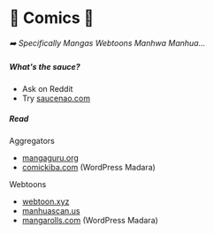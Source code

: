 # 📖 Comics 📖

<p>

*➡️ Specifically Mangas Webtoons Manhwa Manhua...*
</p>

<div class="row row-cols-md-2 mt-4"><div>

##### What's the sauce?

* Ask on Reddit
* Try [saucenao.com](https://saucenao.com)
</div><div>

##### Read

Aggregators

* [mangaguru.org](https://mangaguru.org/index.php)
* [comickiba.com](https://comickiba.com/) (WordPress Madara)

Webtoons

* [webtoon.xyz](https://www.webtoon.xyz/)
* [manhuascan.us](https://manhuascan.us/)
* [mangarolls.com](https://mangarolls.com/rolls/) (WordPress Madara)
</div></div>